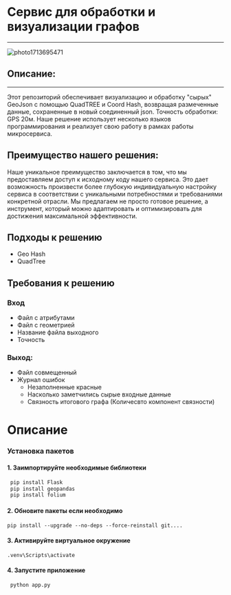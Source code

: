 # Сервис для обработки и визуализации графов
____
![photo1713695471](https://github.com/AleX-PirS/nuclear_it_hack_2024/assets/160402650/ccffc54d-fe82-4a92-a497-55e9e1c05913)


## Описание:

____


Этот репозиторий обеспечивает визуализацию и обработку "сырых" GeoJson c помощью QuadTREE и Coord Hash, возвращая размеченные данные, сохраненные в новый соединенный json. Точность обработки: GPS 20м.
Наше решение использует несколько языков программирования и реализует свою работу в рамках работы микросервиса.


## Преимущество нашего решения: 
Наше уникальное преимущество заключается в том, что мы предоставляем доступ к исходному коду нашего сервиса. Это дает возможность произвести более глубокую индивидуальную настройку сервиса в соответствии с уникальными потребностями и требованиями конкретной отрасли. Мы предлагаем не просто готовое решение, а инструмент, который можно адаптировать и оптимизировать для достижения максимальной эффективности.


## Подходы к решению
* Geo Hash 
* QuadTree
## Требования к решению
### Вход
* Файл с атрибутами
* Файл с геометрией
* Название файла выходного
* Точность
### Выход:
* Файл совмещенный
* Журнал ошибок
  - Незаполненные красные
  - Насколько заметчились сырые входные данные
  - Связность итогового графа (Количесвто компонент связности) 
# Описание

### Установка пакетов

#### 1. Заимпортируйте необходимые библиотеки 
```python
 pip install Flask
 pip install geopandas 
 pip install folium

```
#### 2. Обновите пакеты если необходимо

```
pip install --upgrade --no-deps --force-reinstall git....
```

#### 3. Активируйте виртуальное окружение
```
.venv\Scripts\activate
```

#### 4. Запустите приложение 
```python 
 python app.py
```
